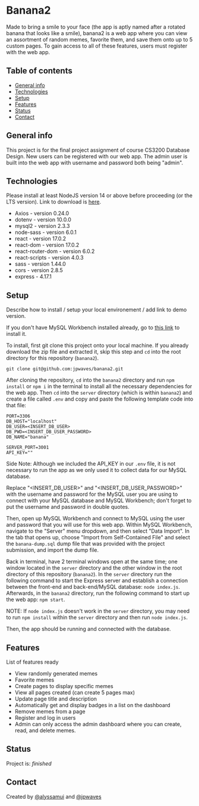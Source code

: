 # Banana2

Made to bring a smile to your face (the app is aptly named after a rotated
banana that looks like a smile), banana2 is a web app where you can view an
assortment of random memes, favorite them, and save them onto up to 5 custom
pages. To gain access to all of these features, users must register with the web
app.

## Table of contents

- [General info](#general-info)
- [Technologies](#technologies)
- [Setup](#setup)
- [Features](#features)
- [Status](#status)
- [Contact](#contact)

## General info

This project is for the final project assignment of course CS3200 Database Design. New users can be registered with our web app. The admin user is built into the web app with username and password both being "admin".

## Technologies

Please install at least NodeJS version 14 or above before proceeding (or the LTS version). Link to download is [here](https://nodejs.org/en/download/).

- Axios - version 0.24.0
- dotenv - version 10.0.0
- mysql2 - version 2.3.3
- node-sass - version 6.0.1
- react - version 17.0.2
- react-dom - version 17.0.2
- react-router-dom - version 6.0.2
- react-scripts - version 4.0.3
- sass - version 1.44.0
- cors - version 2.8.5
- express - 4.17.1

## Setup

Describe how to install / setup your local environement / add link to demo version.

If you don't have MySQL Workbench installed already, go to [this link](https://dev.mysql.com/downloads/workbench/) to install it.

To install, first git clone this project onto your local machine. If you already download the zip file and extracted it, skip this step and `cd` into the root directory for this repository (`banana2`).

```
git clone git@github.com:jpwaves/banana2.git
```

After cloning the repository, `cd` into the `banana2` directory and run `npm install` or `npm i` in the terminal to install all the necessary dependencies for the web app. Then `cd` into the `server` directory (which is within `banana2`) and create a file called `.env` and copy and paste the following template code into that file:

```
PORT=3306
DB_HOST="localhost"
DB_USER=<INSERT_DB_USER>
DB_PWD=<INSERT_DB_USER_PASSWORD>
DB_NAME="banana"

SERVER_PORT=3001
API_KEY=""
```

Side Note: Although we included the API_KEY in our `.env` file, it is not necessary to run the app as we only used it to collect data for our MySQL database.

Replace "<INSERT_DB_USER>" and "<INSERT_DB_USER_PASSWORD>" with the username and password for the MySQL user you are using to connect with your MySQL database and MySQL Workbench; don't forget to put the username and password in double quotes.

Then, open up MySQL Workbench and connect to MySQL using the user and password that you will use for this web app. Within MySQL Workbench, navigate to the "Server" menu dropdown, and then select "Data Import". In the tab that opens up, choose "Import from Self-Contained File" and select the `banana-dump.sql` dump file that was provided with the project submission, and import the dump file.

Back in terminal, have 2 terminal windows open at the same time; one window located in the `server` directory and the other window in the root directory of this repository (`banana2`). In the `server` directory run the following command to start the Express server and establish a connection between the front-end and back-end/MySQL database: `node index.js`. Afterwards, in the `banana2` directory, run the following command to start up the web app: `npm start`.

NOTE: If `node index.js` doesn't work in the `server` directory, you may need to run `npm install` within the `server` directory and then run `node index.js`.

Then, the app should be running and connected with the database.

## Features

List of features ready

- View randomly generated memes
- Favorite memes
- Create pages to display specific memes
- View all pages created (can create 5 pages max)
- Update page title and description
- Automatically get and display badges in a list on the dashboard
- Remove memes from a page
- Register and log in users
- Admin can only access the admin dashboard where you can create, read, and delete memes.

## Status

Project is: _finished_

## Contact

Created by [@alyssamui](https://github.com/alyssamui) and [@jpwaves](https://github.com/jpwaves)
